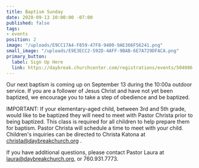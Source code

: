 ```yaml
---
title: Baptism Sunday
date: 2020-09-13 10:00:00 -07:00
published: false
tags:
- events
position: 2
image: "/uploads/E9CC17A4-F859-47F8-9400-9AE366F56241.png"
small_image: "/uploads/E9E3ECC2-592D-4AFF-9BAB-6E7A729DFACA.png"
primary_button:
  label: Sign Up Here
  link: https://daybreak.churchcenter.com/registrations/events/504086
---
```


Our next baptism is coming up on September 13 during the 10:00a outdoor service. If you are a follower of Jesus Christ and have not yet been baptized, we encourage you to take a step of obedience and be baptized.

IMPORTANT: If your elementary-aged child, between 3rd and 5th grade, would like to be baptized they will need to meet with Pastor Christa prior to being baptized. This class is required for all children to help prepare them for baptism. Pastor Christa will schedule a time to meet with your child. Children's inquiries can be directed to Christa Katona at christa@daybreakchurch.org .

If you have additional questions, please contact Pastor Laura at laura@daybreakchurch.org, or 760.931.7773.
